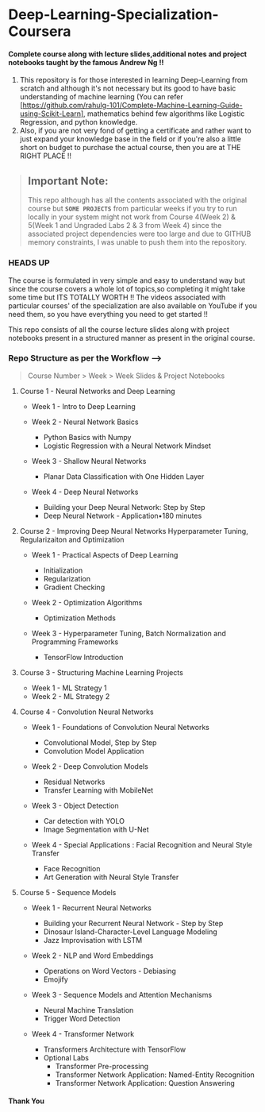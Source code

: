 # Deep-Learning-Specialization-Coursera

#### Complete course along with lecture slides,additional notes and project notebooks taught by the famous Andrew Ng !! 

1. This repository is for those interested in learning Deep-Learning from scratch and although it's not necessary but its good to have basic understanding of machine learning (You can refer [https://github.com/rahulg-101/Complete-Machine-Learning-Guide-using-Scikit-Learn], mathematics behind few algorithms like Logistic Regression, and python knowledge.
2. Also, if you are not very fond of getting a certificate and rather want to just expand your knowledge base in the field or if you're also a little short on budget to purchase the actual course, then you are at THE RIGHT PLACE !! 

> ## Important Note:
> This repo although has all the contents associated with the original course but **`SOME PROJECTS`** from particular weeks if you try to run locally in your system might not work from Course 4(Week 2) & 5(Week 1 and Ungraded Labs 2 & 3 from Week 4) since the associated project dependencies were too large and due to GITHUB memory constraints, I was unable to push them into the repository.

### HEADS UP
The course is formulated in very simple and easy to understand way but since the course covers a whole lot of topics,so completing it might take some time but ITS TOTALLY WORTH !!
The videos associated with particular courses' of the specialization are also available on YouTube if you need them, so you have everything you need to get started !!

This repo consists of all the course lecture slides along with project notebooks present in a structured manner as present in the original course.

### Repo Structure as per the Workflow -->  

> Course Number > Week > Week Slides & Project Notebooks

1. Course 1 - Neural Networks and Deep Learning
   - Week 1 - Intro to Deep Learning
     
   - Week 2 - Neural Network Basics
       - Python Basics with Numpy
       - Logistic Regression with a Neural Network Mindset

   - Week 3 - Shallow Neural Networks
       - Planar Data Classification with One Hidden Layer

   - Week 4 - Deep Neural Networks
       - Building your Deep Neural Network: Step by Step
       - Deep Neural Network - Application•180 minutes
    
2. Course 2 -  Improving Deep Neural Networks Hyperparameter Tuning, Regularizaiton and Optimization
     - Week 1 - Practical Aspects of Deep Learning
         - Initialization
         - Regularization
         - Gradient Checking

     - Week 2  - Optimization Algorithms
         - Optimization Methods

    - Week 3 - Hyperparameter Tuning, Batch Normalization and Programming Frameworks
         - TensorFlow Introduction

3. Course 3 - Structuring Machine Learning Projects
    - Week 1 - ML Strategy 1
    - Week 2 - ML Strategy 2
   
4. Course 4 -  Convolution Neural Networks
     - Week 1 - Foundations of Convolution Neural Networks
         - Convolutional Model, Step by Step
         - Convolution Model Application
    
     - Week 2 - Deep Convolution Models
         - Residual Networks
         - Transfer Learning with MobileNet
      
     - Week 3 - Object Detection
         - Car detection with YOLO
         - Image Segmentation with U-Net

      - Week 4 - Special Applications : Facial Recognition and Neural Style Transfer
         - Face Recognition
         - Art Generation with Neural Style Transfer
       
5. Course 5 -  Sequence Models
     - Week 1 - Recurrent Neural Networks
         - Building your Recurrent Neural Network - Step by Step
         - Dinosaur Island-Character-Level Language Modeling
         - Jazz Improvisation with LSTM
     
     - Week 2 -  NLP and Word Embeddings
         - Operations on Word Vectors - Debiasing
         - Emojify

     - Week 3 - Sequence Models and Attention Mechanisms
         - Neural Machine Translation
         - Trigger Word Detection

     - Week 4 - Transformer Network
        - Transformers Architecture with TensorFlow
        - Optional Labs
            - Transformer Pre-processing
            - Transformer Network Application: Named-Entity Recognition
            - Transformer Network Application: Question Answering


#### Thank You
